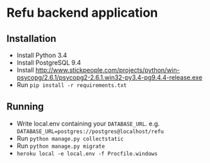 # Refu backend application

## Installation

* Install Python 3.4
* Install PostgreSQL 9.4
* Install http://www.stickpeople.com/projects/python/win-psycopg/2.6.1/psycopg2-2.6.1.win32-py3.4-pg9.4.4-release.exe
* Run ``pip install -r requirements.txt``

## Running

* Write local.env containing your `DATABASE_URL`.
  e.g. ``DATABASE_URL=postgres://postgres@localhost/refu``
* Run ``python manage.py collectstatic``
* Run ``python manage.py migrate``
* ``heroku local -e local.env -f Procfile.windows``
